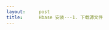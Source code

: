 ```yaml
---
layout:     post
title:      Hbase 安装---1. 下载源文件
---
```

<div id="article_content" class="article_content clearfix csdn-tracking-statistics" data-pid="blog" data-mod="popu_307" data-dsm="post">
								            <link rel="stylesheet" href="https://csdnimg.cn/release/phoenix/template/css/ck_htmledit_views-f76675cdea.css">
						<div class="htmledit_views" id="content_views">
                
<p> </p>
<p><img src="https://img-blog.csdn.net/20140122015849656?watermark/2/text/aHR0cDovL2Jsb2cuY3Nkbi5uZXQvc2t0ZWNoY29t/font/5a6L5L2T/fontsize/400/fill/I0JBQkFCMA==/dissolve/70/gravity/SouthEast" alt=""></p>
<p> </p>
<p><img src="https://img-blog.csdn.net/20140122015944187?watermark/2/text/aHR0cDovL2Jsb2cuY3Nkbi5uZXQvc2t0ZWNoY29t/font/5a6L5L2T/fontsize/400/fill/I0JBQkFCMA==/dissolve/70/gravity/SouthEast" alt=""></p>
            </div>
                </div>